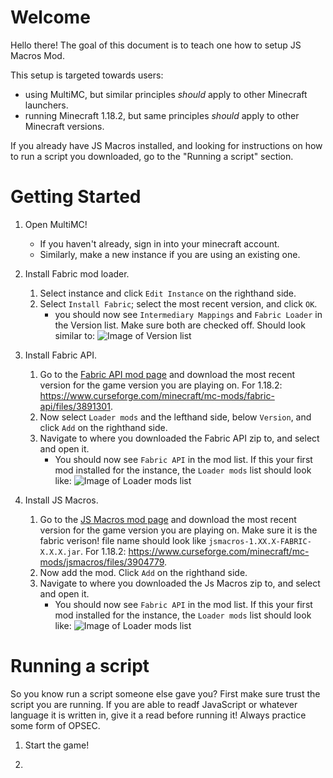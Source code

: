 # Welcome
Hello there! The goal of this document is to teach one how to setup JS Macros Mod. 

This setup is targeted towards users: 
- using MultiMC, but similar principles *should* apply to other Minecraft launchers.
- running Minecraft 1.18.2, but same principles *should* apply to other Minecraft versions.


If you already have JS Macros installed, and looking for instructions on how to run a script you downloaded, go to the "Running a script" section.

# Getting Started
1. Open MultiMC!
    - If you haven't already, sign in into your minecraft account.
    - Similarly, make a new instance if you are using an existing one.


1. Install Fabric mod loader.

    1. Select instance and click `Edit Instance` on the righthand side.
    1. Select `Install Fabric`; select the most recent version, and click `OK`.
        - you should now see `Intermediary Mappings` and `Fabric Loader` in the Version list. Make sure both are checked off.
        Should look similar to: ![Image of Version list](https://pomf2.lain.la/f/n6ynseve.png)


1. Install Fabric API.

    1. Go to the [Fabric API mod page](https://www.curseforge.com/minecraft/mc-mods/fabric-api/files) and download the most recent version for the game version you are playing on. For 1.18.2: https://www.curseforge.com/minecraft/mc-mods/fabric-api/files/3891301.
    1. Now select `Loader mods` and the lefthand side, below `Version`, and click `Add` on the righthand side.
    1. Navigate to where you downloaded the Fabric API zip to, and select and open it.
        - You should now see `Fabric API` in the mod list.
        If this your first mod installed for the instance, the `Loader mods` list should look like: ![Image of Loader mods list](https://pomf2.lain.la/f/szt6ou1.png)


1. Install JS Macros.

    1. Go to the [JS Macros mod page](https://www.curseforge.com/minecraft/mc-mods/jsmacros/files) and download the most recent version for the game version you are playing on. Make sure it is the fabric verison! file name should look like `jsmacros-1.XX.X-FABRIC-X.X.X.jar`.
    For 1.18.2: https://www.curseforge.com/minecraft/mc-mods/jsmacros/files/3904779.
    1. Now add the mod. Click `Add` on the righthand side.
    1. Navigate to where you downloaded the Js Macros zip to, and select and open it.
        - You should now see `Fabric API` in the mod list.
        If this your first mod installed for the instance, the `Loader mods` list should look like: ![Image of Loader mods list](https://pomf2.lain.la/f/5dmxfjvr.png)






# Running a script
So you know run a script someone else gave you? First make sure trust the script you are running. If you are able to readf JavaScript or whatever language it is written in, give it a read before running it! Always practice some form of OPSEC.

1. Start the game!


1. 


